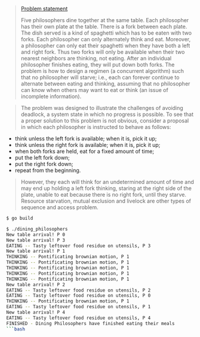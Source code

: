 > [Problem
> statement](https://en.wikipedia.org/wiki/Dining_philosophers_problem#Problem_statement) 
> 
> Five philosophers dine together at the same table. Each philosopher has their own plate at the table. There is a fork between each plate. 
> The dish served is a kind of spaghetti which has to be eaten with two forks. Each philosopher can only alternately think and eat. 
> Moreover, a philosopher can only eat their spaghetti when they have both a left and right fork. Thus two forks will only be available when 
> their two nearest neighbors are thinking, not eating. After an individual philosopher finishes eating, they will put down both forks. 
> The problem is how to design a regimen (a concurrent algorithm) such that no philosopher will starve; i.e., each can forever continue to alternate 
> between eating and thinking, assuming that no philosopher can know when others may want to eat or think (an issue of incomplete information).

> The problem was designed to illustrate the challenges of avoiding deadlock, a system state in which no progress is possible. To see that a proper solution to this 
> problem is not obvious, consider a proposal in which each philosopher is instructed to behave as follows:
>
* think unless the left fork is available; when it is, pick it up;
* think unless the right fork is available; when it is, pick it up;
* when both forks are held, eat for a fixed amount of time;
* put the left fork down;
* put the right fork down;
* repeat from the beginning.

> However, they each will think for an undetermined amount of time and may end up holding a left fork thinking, staring at the right side of the plate, 
> unable to eat because there is no right fork, until they starve. Resource starvation, mutual exclusion and livelock are other 
> types of sequence and access problem. 

```bash
$ go build
```

```bash
$ ./dining_philosophers 
New table arrival! P 0
New table arrival! P 3
EATING -- Tasty leftover food residue on utensils, P 3
New table arrival! P 1
THINKING -- Pontificating brownian motion, P 1
THINKING -- Pontificating brownian motion, P 1
THINKING -- Pontificating brownian motion, P 1
THINKING -- Pontificating brownian motion, P 1
THINKING -- Pontificating brownian motion, P 1
New table arrival! P 2
EATING -- Tasty leftover food residue on utensils, P 2
EATING -- Tasty leftover food residue on utensils, P 0
THINKING -- Pontificating brownian motion, P 1
EATING -- Tasty leftover food residue on utensils, P 1
New table arrival! P 4
EATING -- Tasty leftover food residue on utensils, P 4
FINISHED - Dining Philosophers have finished eating their meals
```bash
